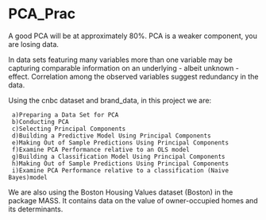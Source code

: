 # PCA_Prac

A good PCA will be at approximately 80%. PCA is a weaker component, you are losing data.

In data sets featuring many variables more than one variable may be capturing 
comparable information on an underlying - albeit unknown - effect. Correlation among the 
observed variables suggest redundancy in the data.  

Using the cnbc dataset and brand_data, in this project we are:
       
     a)Preparing a Data Set for PCA
     b)Conducting PCA
     c)Selecting Principal Components
     d)Building a Predictive Model Using Principal Components
     e)Making Out of Sample Predictions Using Principal Components
     f)Examine PCA Performance relative to an OLS model
     g)Building a Classification Model Using Principal Components
     h)Making Out of Sample Predictions Using Principal Components
     i)Examine PCA Performance relative to a classification (Naive Bayes)model

We are also using the Boston Housing Values dataset (Boston) in the package 
MASS. It contains data on the value of owner-occupied homes and its determinants.
